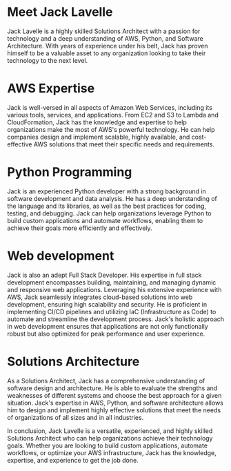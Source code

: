 # Meet Jack Lavelle

Jack Lavelle is a highly skilled Solutions Architect with a passion for technology and a deep understanding of AWS, Python, and Software Architecture. With years of experience under his belt, Jack has proven himself to be a valuable asset to any organization looking to take their technology to the next level.

# AWS Expertise

Jack is well-versed in all aspects of Amazon Web Services, including its various tools, services, and applications. From EC2 and S3 to Lambda and CloudFormation, Jack has the knowledge and expertise to help organizations make the most of AWS's powerful technology. He can help companies design and implement scalable, highly available, and cost-effective AWS solutions that meet their specific needs and requirements.

# Python Programming

Jack is an experienced Python developer with a strong background in software development and data analysis. He has a deep understanding of the language and its libraries, as well as the best practices for coding, testing, and debugging. Jack can help organizations leverage Python to build custom applications and automate workflows, enabling them to achieve their goals more efficiently and effectively.

# Web development

Jack is also an adept Full Stack Developer. His expertise in full stack development encompasses building, maintaining, and managing dynamic and responsive web applications. Leveraging his extensive experience with AWS, Jack seamlessly integrates cloud-based solutions into web development, ensuring high scalability and security. He is proficient in implementing CI/CD pipelines and utilizing IaC (Infrastructure as Code) to automate and streamline the development process. Jack's holistic approach in web development ensures that applications are not only functionally robust but also optimized for peak performance and user experience.

# Solutions Architecture

As a Solutions Architect, Jack has a comprehensive understanding of software design and architecture. He is able to evaluate the strengths and weaknesses of different systems and choose the best approach for a given situation. Jack's expertise in AWS, Python, and software architecture allows him to design and implement highly effective solutions that meet the needs of organizations of all sizes and in all industries.

In conclusion, Jack Lavelle is a versatile, experienced, and highly skilled Solutions Architect who can help organizations achieve their technology goals. Whether you are looking to build custom applications, automate workflows, or optimize your AWS infrastructure, Jack has the knowledge, expertise, and experience to get the job done.
